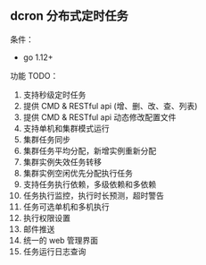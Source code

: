 dcron 分布式定时任务
---
条件：
- go 1.12+


功能 TODO：
1. 支持秒级定时任务
2. 提供 CMD & RESTful api (增、删、改、查、列表)
3. 提供 CMD & RESTful api 动态修改配置文件
4. 支持单机和集群模式运行
5. 集群任务同步
6. 集群任务平均分配，新增实例重新分配
7. 集群实例失效任务转移
8. 集群实例空闲优先分配执行任务
9. 支持任务执行依赖，多级依赖和多依赖
10. 任务执行监控，执行时长预测，超时警告
11. 任务可选单机和多机执行
12. 执行权限设置
13. 邮件推送
14. 统一的 web 管理界面
15. 任务运行日志查询

